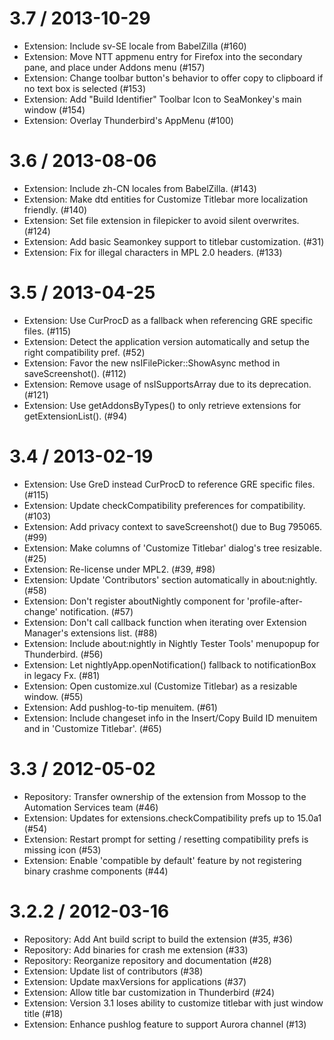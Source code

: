 3.7 / 2013-10-29
==================

  * Extension: Include sv-SE locale from BabelZilla (#160)
  * Extension: Move NTT appmenu entry for Firefox into the secondary pane, and place under Addons menu (#157)
  * Extension: Change toolbar button's behavior to offer copy to clipboard if no text box is selected (#153)
  * Extension: Add "Build Identifier" Toolbar Icon to SeaMonkey's main window (#154)
  * Extension: Overlay Thunderbird's AppMenu (#100)

3.6 / 2013-08-06
==================

  * Extension: Include zh-CN locales from BabelZilla. (#143)
  * Extension: Make dtd entities for Customize Titlebar more localization friendly. (#140)
  * Extension: Set file extension in filepicker to avoid silent overwrites. (#124)
  * Extension: Add basic Seamonkey support to titlebar customization. (#31)
  * Extension: Fix for illegal characters in MPL 2.0 headers. (#133)

3.5 / 2013-04-25
==================

  * Extension: Use CurProcD as a fallback when referencing GRE specific files. (#115)
  * Extension: Detect the application version automatically and setup the right compatibility pref. (#52)
  * Extension: Favor the new nsIFilePicker::ShowAsync method in saveScreenshot(). (#112)
  * Extension: Remove usage of nsISupportsArray due to its deprecation. (#121)
  * Extension: Use getAddonsByTypes() to only retrieve extensions for getExtensionList(). (#94)

3.4 / 2013-02-19
==================

  * Extension: Use GreD instead CurProcD to reference GRE specific files. (#115)
  * Extension: Update checkCompatibility preferences for compatibility. (#103)
  * Extension: Add privacy context to saveScreenshot() due to Bug 795065. (#99)
  * Extension: Make columns of 'Customize Titlebar' dialog's tree resizable. (#25)
  * Extension: Re-license under MPL2. (#39, #98)
  * Extension: Update 'Contributors' section automatically in about:nightly. (#58)
  * Extension: Don't register aboutNightly component for 'profile-after-change' notification. (#57)
  * Extension: Don't call callback function when iterating over Extension Manager's extensions list. (#88)
  * Extension: Include about:nightly in Nightly Tester Tools' menupopup for Thunderbird. (#56)
  * Extension: Let nightlyApp.openNotification() fallback to notificationBox in legacy Fx. (#81)
  * Extension: Open customize.xul (Customize Titlebar) as a resizable window. (#55)
  * Extension: Add pushlog-to-tip menuitem. (#61)
  * Extension: Include changeset info in the Insert/Copy Build ID menuitem and in 'Customize Titlebar'. (#65)

3.3 / 2012-05-02
==================

  * Repository: Transfer ownership of the extension from Mossop to the Automation Services team (#46)
  * Extension: Updates for extensions.checkCompatibility prefs up to 15.0a1 (#54)
  * Extension: Restart prompt for setting / resetting compatibility prefs is missing icon (#53)
  * Extension: Enable 'compatible by default' feature by not registering binary crashme components (#44)

3.2.2 / 2012-03-16
==================

  * Repository: Add Ant build script to build the extension (#35, #36)
  * Repository: Add binaries for crash me extension (#33)
  * Repository: Reorganize repository and documentation (#28)
  * Extension: Update list of contributors (#38)
  * Extension: Update maxVersions for applications (#37)
  * Extension: Allow title bar customization in Thunderbird (#24)
  * Extension: Version 3.1 loses ability to customize titlebar with just window title (#18)
  * Extension: Enhance pushlog feature to support Aurora channel (#13)
